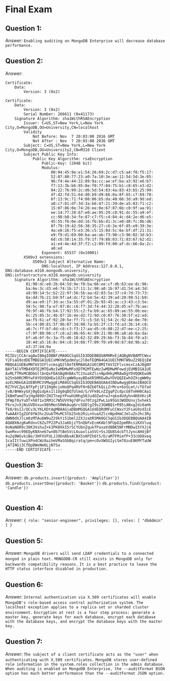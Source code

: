 # Final Exam
## Question 1: 
Answer: 
```Enabling auditing on MongoDB Enterprise will decrease database performance.```

## Question 2: 
Answer: 
``` 
Certificate:
    Data:
        Version: 3 (0x2)

Certificate:
    Data:
        Version: 3 (0x2)
        Serial Number: 266611 (0x41173)
    Signature Algorithm: sha1WithRSAEncryption
        Issuer: C=US,ST=New York,L=New York City,O=MongoDB,OU=University,CN=localhost
        Validity
            Not Before: Nov  7 20:03:00 2016 GMT
            Not After : Nov  7 20:03:00 2036 GMT
        Subject: C=US,ST=New York,L=New York City,O=MongoDB,OU=University2,CN=M310 Client
        Subject Public Key Info:
            Public Key Algorithm: rsaEncryption
                Public-Key: (2048 bit)
                Modulus:
                    00:94:45:9e:e1:54:26:69:2c:d7:c5:a4:f8:f5:17:
                    52:07:80:77:23:a0:7a:10:3e:ae:11:54:5d:3e:05:
                    96:f4:4e:44:22:89:9a:cc:ae:ef:ba:a3:92:e6:b7:
                    f7:13:3b:b6:95:8e:f0:7f:04:75:b1:c8:65:e3:d2:
                    04:22:76:99:2c:d6:5d:54:83:4a:83:43:b5:25:99:
                    df:d2:fd:51:64:d0:b9:d9:66:0a:8f:65:c7:69:70:
                    6f:13:9c:71:f4:08:06:b5:da:40:66:3d:a9:9d:ed:
                    a8:c7:81:df:3d:3a:b6:47:21:39:de:a5:83:f1:c2:
                    15:07:86:0e:74:26:ee:0e:67:07:6b:c0:9f:aa:91:
                    ee:14:77:28:67:e0:ae:95:29:c8:91:dc:55:a9:4f:
                    cc:98:b8:34:fe:87:c7:f5:c4:84:4c:d4:2e:d6:e5:
                    45:55:f6:0e:dd:16:fb:bb:d1:3c:e0:d8:fc:0b:d6:
                    8f:79:19:42:56:38:35:27:c6:3e:6f:85:e9:39:3e:
                    4a:e8:26:f5:e3:36:c5:15:0d:5c:6e:bf:df:21:31:
                    e9:f9:d1:69:00:ba:ae:ab:73:90:c3:96:02:3d:b3:
                    6d:c6:58:14:35:f9:1f:79:88:03:71:83:67:62:d1:
                    a1:e4:4e:4d:3f:f2:c2:09:fd:00:af:dc:b6:0a:2c:
                    a0:ed
                Exponent: 65537 (0x10001)
        X509v3 extensions:
            X509v3 Subject Alternative Name: 
                DNS:localhost, IP Address:127.0.0.1, DNS:database.m310.mongodb.university, DNS:infrastructure.m310.mongodb.university
    Signature Algorithm: sha1WithRSAEncryption
         01:90:dc:e0:2b:04:5d:9e:f0:ba:66:ee:cf:db:63:ee:dc:96:
         ba:6e:3c:d3:e6:74:1b:17:11:1c:98:a0:1b:97:d1:54:a4:3d:
         a9:99:14:5c:b2:22:97:56:5b:aa:d2:83:5a:37:c4:7d:73:73:
         8a:dd:7b:21:b9:9f:a4:dc:f2:b4:5e:42:39:ad:20:98:51:b9:
         d9:aa:e9:1f:3d:ac:5a:55:df:01:2b:93:45:ac:c3:43:c3:5e:
         58:5c:98:fa:e7:07:8c:c6:f7:3d:f4:44:32:28:d5:e7:7b:ae:
         f0:9f:46:fb:b4:17:92:55:c2:fa:b9:ac:65:89:ae:55:0b:ee:
         6c:25:05:3c:4b:87:1b:4e:d2:72:9d:c0:07:76:30:5f:e2:ed:
         aa:f5:61:af:92:20:5e:ff:71:c5:5d:51:54:2c:92:4e:0e:70:
         5b:c4:00:81:5f:9b:07:3d:98:7a:b5:2f:c3:fd:a3:3b:14:c8:
         a6:7c:ff:b7:dd:c6:c3:f3:17:aa:d5:c6:88:22:d7:ee:c2:25:
         cf:9f:80:96:cf:c6:a2:86:65:4c:69:21:9b:06:a8:ab:6a:da:
         bf:a6:6f:9c:3a:f5:d6:18:62:32:89:29:bb:f3:3b:84:f0:a3:
         18:4d:a5:16:8c:04:c8:34:68:f7:09:f0:e9:0d:67:8d:9b:a2:
         e3:37:b4:9a
-----BEGIN CERTIFICATE-----
MIIDzjCCAragAwIBAgIDBBFzMA0GCSqGSIb3DQEBBQUAMHMxEjAQBgNVBAMTCWxv
Y2FsaG9zdDETMBEGA1UECxMKVW5pdmVyc2l0eTEQMA4GA1UEChMHTW9uZ29EQjEW
MBQGA1UEBxMNTmV3IFlvcmsgQ2l0eTERMA8GA1UECBMITmV3IFlvcmsxCzAJBgNV
BAYTAlVTMB4XDTE2MTEwNzIwMDMwMFoXDTM2MTEwNzIwMDMwMFowdjEUMBIGA1UE
AxMLTTMxMCBDbGllbnQxFDASBgNVBAsTC1VuaXZlcnNpdHkyMRAwDgYDVQQKEwdN
b25nb0RCMRYwFAYDVQQHEw1OZXcgWW9yayBDaXR5MREwDwYDVQQIEwhOZXcgWW9y
azELMAkGA1UEBhMCVVMwggEiMA0GCSqGSIb3DQEBAQUAA4IBDwAwggEKAoIBAQCU
RZ7hVCZpLNfFpPj1F1IHgHcjoHoQPq4RVF0+BZb0TkQiiZrMru+6o5Lmt/cTO7aV
jvB/BHWxyGXj0gQidpks1l1Ug0qDQ7Ulmd/S/VFk0LnZZgqPZcdpcG8TnHH0CAa1
2kBmPamd7ajHgd89OrZHITnepYPxwhUHhg50Ju4OZwdrwJ+qke4Udyhn4K6VKciR
3FWpT8yYuDT+h8f1xIRM1C7W5UVV9g7dFvu70Tzg2PwL1o95GUJWODUnxj5vhek5
PkroJvXjNsUVDVxuv98hMen50WkAuq6rc5DDlgI9s23GWBQ1+R95iANxg2di0aHk
Tk0/8sIJ/QCv3LYKLKDtAgMBAAGjaDBmMGQGA1UdEQRdMFuCCWxvY2FsaG9zdIcE
fwAAAYIgZGF0YWJhc2UubTMxMC5tb25nb2RiLnVuaXZlcnNpdHmCJmluZnJhc3Ry
dWN0dXJlLm0zMTAubW9uZ29kYi51bml2ZXJzaXR5MA0GCSqGSIb3DQEBBQUAA4IB
AQABkNzgKwRdnvC6Zu7P22Pu3Ja6bjzT5nQbFxEcmKAbl9FUpD2pmRRcsiKXVluq
0oNaN8R9c3OK3XshuZ+k3PK0XkI5rSCYUbnZqukfPaxaVd8BK5NFrMNDw15YXJj6
5weMxvc99EQyKNXne67wn0b7tBeSVcL6uaxlia5VC+5sJQU8S4cbTtJyncAHdjBf
4u2q9WGvkiBe/3HFXVFULJJODnBbxACBX5sHPZh6tS/D/aM7FMimfP+33cbD8xeq
1caIItfuwiXPn4CWz8aihmVMaSGbBqiratq/pm+cOvXWGGIyiSm78zuE8KMYTaUW
jATINGj3CfDpDWeNm6LjN7Sa
-----END CERTIFICATE-----
```

## Question 3: 
Answer: 
```db.products.insert({product: 'Amplifier'})```
```db.products.insertOne({product: 'Basket'})```
```db.products.find({product: 'Candle'})```
```db.products.findOne({product: 'Door Hinge'})
```

## Question 4: 
Answer: 
```{ role: "senior-engineer", privileges: [], roles: [ "dbAdmin" ] }```

## Question 5: 
Answer: 
```MongoDB drivers will send LDAP credentials to a connected mongod in plain text.```
```MONGODB-CR still exists in MongoDB only for backwards compatibility reasons.```
```It is a best practice to leave the HTTP status interface disabled in production.```

## Question 6: 
Answer: 
```Internal authentication via X.509 certificates will enable MongoDB's role-based access control authorization system.```
```The localhost exception applies to a replica set or sharded cluster environment.```
```Encryption at rest is a four step process: generate a master key, generate keys for each database, encrypt each database with the database keys, and encrypt the database keys with the master key.```

## Question 7: 
Answer: 
```The subject of a client certificate acts as the "user" when authenticating with X.509 certificates.```
```MongoDB stores user-defined role information in the system.roles collection in the admin database.```
```When auditing is enabled on MongoDB Enterprise, the --auditFormat BSON option has much better performance than the --auditFormat JSON option.```